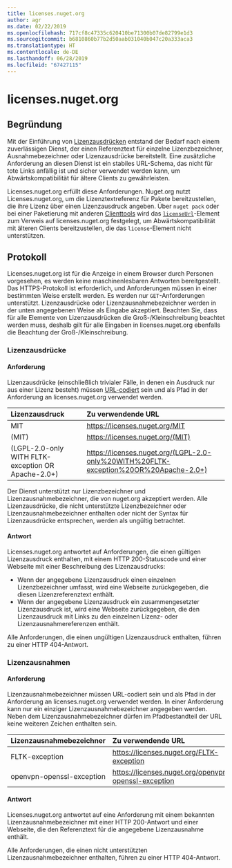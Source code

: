 ```yaml
---
title: licenses.nuget.org
author: agr
ms.date: 02/22/2019
ms.openlocfilehash: 717cf8c47335c620410be71300b07de82799e1d3
ms.sourcegitcommit: b6810860b77b2d50aab031040b047c20a333aca3
ms.translationtype: HT
ms.contentlocale: de-DE
ms.lasthandoff: 06/28/2019
ms.locfileid: "67427115"
---
```

# <a name="licensesnugetorg"></a>licenses.nuget.org

## <a name="rationale"></a>Begründung

Mit der Einführung von [Lizenzausdrücken](../reference/nuspec.md#license) entstand der Bedarf nach einem zuverlässigen Dienst, der einen Referenztext für einzelne Lizenzbezeichner, Ausnahmebezeichner oder Lizenzausdrücke bereitstellt.
Eine zusätzliche Anforderung an diesen Dienst ist ein stabiles URL-Schema, das nicht für tote Links anfällig ist und sicher verwendet werden kann, um Abwärtskompatibilität für ältere Clients zu gewährleisten.

Licenses.nuget.org erfüllt diese Anforderungen. Nuget.org nutzt Licenses.nuget.org, um die Lizenztextreferenz für Pakete bereitzustellen, die ihre Lizenz über einen Lizenzausdruck angeben. Über `nuget pack` oder bei einer Paketierung mit anderen [Clienttools](../install-nuget-client-tools.md) wird das [`licenseUrl`](../reference/nuspec.md#licenseurl)-Element zum Verweis auf licenses.nuget.org festgelegt, um Abwärtskompatibilität mit älteren Clients bereitzustellen, die das `license`-Element nicht unterstützen.

## <a name="protocol"></a>Protokoll

Licenses.nuget.org ist für die Anzeige in einem Browser durch Personen vorgesehen, es werden keine maschinenlesbaren Antworten bereitgestellt.
Das HTTPS-Protokoll ist erforderlich, und Anforderungen müssen in einer bestimmten Weise erstellt werden. Es werden nur `GET`-Anforderungen unterstützt.
Lizenzausdrücke oder Lizenzausnahmebezeichner werden in der unten angegebenen Weise als Eingabe akzeptiert. Beachten Sie, dass für alle Elemente von Lizenzausdrücken die Groß-/Kleinschreibung beachtet werden muss, deshalb gilt für alle Eingaben in licenses.nuget.org ebenfalls die Beachtung der Groß-/Kleinschreibung.

### <a name="license-expressions"></a>Lizenzausdrücke

#### <a name="request"></a>Anforderung

Lizenzausdrücke (einschließlich trivialer Fälle, in denen ein Ausdruck nur aus einer Lizenz besteht) müssen [URL-codiert](https://tools.ietf.org/html/rfc3986#section-2.1) sein und als Pfad in der Anforderung an licenses.nuget.org verwendet werden.

| Lizenzausdruck | Zu verwendende URL |
|:---|:---|
| MIT                                                | <https://licenses.nuget.org/MIT> |
| (MIT)                                              | <https://licenses.nuget.org/(MIT)> |
| (LGPL-2.0-only WITH FLTK-exception OR Apache-2.0+) | <https://licenses.nuget.org/(LGPL-2.0-only%20WITH%20FLTK-exception%20OR%20Apache-2.0+)> |

Der Dienst unterstützt nur Lizenzbezeichner und Lizenzausnahmebezeichner, die von nuget.org akzeptiert werden. Alle Lizenzausdrücke, die nicht unterstützte Lizenzbezeichner oder Lizenzausnahmebezeichner enthalten oder nicht der Syntax für Lizenzausdrücke entsprechen, werden als ungültig betrachtet.

#### <a name="response"></a>Antwort

Licenses.nuget.org antwortet auf Anforderungen, die einen gültigen Lizenzausdruck enthalten, mit einem HTTP 200-Statuscode und einer Webseite mit einer Beschreibung des Lizenzausdrucks:

* Wenn der angegebene Lizenzausdruck einen einzelnen Lizenzbezeichner umfasst, wird eine Webseite zurückgegeben, die diesen Lizenzreferenztext enthält.
* Wenn der angegebene Lizenzausdruck ein zusammengesetzter Lizenzausdruck ist, wird eine Webseite zurückgegeben, die den Lizenzausdruck mit Links zu den einzelnen Lizenz- oder Lizenzausnahmereferenzen enthält.

Alle Anforderungen, die einen ungültigen Lizenzausdruck enthalten, führen zu einer HTTP 404-Antwort.

### <a name="license-exceptions"></a>Lizenzausnahmen

#### <a name="request"></a>Anforderung

Lizenzausnahmebezeichner müssen URL-codiert sein und als Pfad in der Anforderung an licenses.nuget.org verwendet werden. In einer Anforderung kann nur ein einziger Lizenzausnahmebezeichner angegeben werden. Neben dem Lizenzausnahmebezeichner dürfen im Pfadbestandteil der URL keine weiteren Zeichen enthalten sein.

| Lizenzausnahmebezeichner | Zu verwendende URL |
|:---|:---|
|FLTK-exception            | <https://licenses.nuget.org/FLTK-exception> |
|openvpn-openssl-exception | <https://licenses.nuget.org/openvpn-openssl-exception> |

#### <a name="response"></a>Antwort

Licenses.nuget.org antwortet auf eine Anforderung mit einem bekannten Lizenzausnahmebezeichner mit einer HTTP 200-Antwort und einer Webseite, die den Referenztext für die angegebene Lizenzausnahme enthält.

Alle Anforderungen, die einen nicht unterstützten Lizenzausnahmebezeichner enthalten, führen zu einer HTTP 404-Antwort.